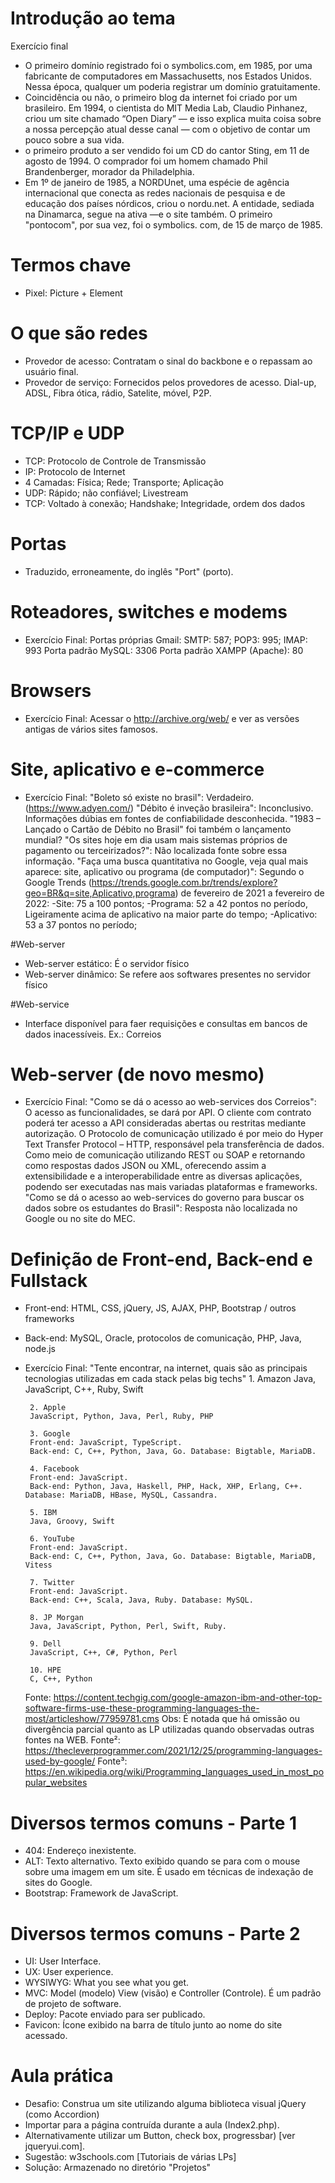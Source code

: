 # Introdução ao tema
Exercício final
 - O primeiro domínio registrado foi o symbolics.com, em 1985, por uma fabricante de computadores em Massachusetts, nos Estados Unidos. Nessa época, qualquer um poderia registrar um domínio gratuitamente.
 - Coincidência ou não, o primeiro blog da internet foi criado por um brasileiro. Em 1994, o cientista do MIT Media Lab, Claudio Pinhanez, criou um site chamado “Open Diary” — e isso explica muita coisa sobre a nossa percepção atual desse canal — com o objetivo de contar um pouco sobre a sua vida.
 - o primeiro produto a ser vendido foi um CD do cantor Sting, em 11 de agosto de 1994. O comprador foi um homem chamado Phil Brandenberger, morador da Philadelphia.
 - Em 1º de janeiro de 1985, a NORDUnet, uma espécie de agência internacional que conecta as redes nacionais de pesquisa e de educação dos países nórdicos, criou o nordu.net. A entidade, sediada na Dinamarca, segue na ativa —e o site também. O primeiro "pontocom", por sua vez, foi o symbolics. com, de 15 de março de 1985.

# Termos chave
 - Pixel: Picture + Element

# O que são redes
 - Provedor de acesso: Contratam o sinal do backbone e o repassam ao usuário final.
 - Provedor de serviço: Fornecidos pelos provedores de acesso. Dial-up, ADSL, Fibra ótica, rádio, Satelite, móvel, P2P.

# TCP/IP e UDP
 - TCP: Protocolo de Controle de Transmissão
 - IP: Protocolo de Internet
 - 4 Camadas: Física; Rede; Transporte; Aplicação
 - UDP: Rápido; não confiável; Livestream
 - TCP: Voltado à conexão; Handshake; Integridade, ordem dos dados

# Portas
 - Traduzido, erroneamente, do inglês "Port" (porto).

# Roteadores, switches e modems
 - Exercício Final:
	Portas próprias Gmail: SMTP: 587; POP3: 995; IMAP: 993
	Porta padrão MySQL: 3306
	Porta padrão XAMPP (Apache): 80

# Browsers
 - Exercício Final:
	Acessar o http://archive.org/web/ e ver as versões antigas de vários sites famosos.

# Site, aplicativo e e-commerce
 - Exercício Final:
	"Boleto só existe no brasil": Verdadeiro. (https://www.adyen.com/)
	"Débito é inveção brasileira": Inconclusivo. Informações dúbias em fontes de confiabilidade desconhecida. "1983 – Lançado o Cartão de Débito no Brasil" foi também o lançamento mundial?
	"Os sites hoje em dia usam mais sistemas próprios de pagamento ou terceirizados?": Não localizada fonte sobre essa informação.
	"Faça uma busca quantitativa no Google, veja qual mais aparece: site, aplicativo ou programa (de computador)​":
		Segundo o Google Trends (https://trends.google.com.br/trends/explore?geo=BR&q=site,Aplicativo,programa) de fevereiro de 2021 a fevereiro de 2022:
			-Site: 75 a 100 pontos;
			-Programa: 52 a 42 pontos no período, Ligeiramente acima de aplicativo na maior parte do tempo;
 			-Aplicativo: 53 a 37 pontos no período;

#Web-server
 - Web-server estático: É o servidor físico
 - Web-server dinâmico: Se refere aos softwares presentes no servidor físico

#Web-service
 - Interface disponível para faer requisições e consultas em bancos de dados inacessíveis. Ex.: Correios

# Web-server (de novo mesmo)
 - Exercício Final:
	"Como se dá o acesso ao web-services dos Correios": O acesso as funcionalidades, se dará por API. O cliente com contrato poderá ter acesso a API consideradas abertas ou restritas mediante autorização. O Protocolo de comunicação utilizado é por meio do Hyper Text Transfer Protocol – HTTP, responsável pela transferência de dados. Como meio de comunicação utilizando REST ou SOAP e retornando como respostas dados JSON ou XML, oferecendo assim a extensibilidade e a interoperabilidade entre as diversas aplicações, podendo ser executadas nas mais variadas plataformas e frameworks.
	"Como se dá o acesso ao web-services do governo para buscar os dados sobre os estudantes do Brasil": Resposta não localizada no Google ou no site do MEC.

# Definição de Front-end, Back-end e Fullstack
 - Front-end: HTML, CSS, jQuery, JS, AJAX, PHP, Bootstrap / outros frameworks
 - Back-end: MySQL, Oracle, protocolos de comunicação, PHP, Java, node.js
 - Exercício Final:
	"Tente encontrar, na internet, quais são as principais tecnologias utilizadas em cada stack pelas big techs"
		1. Amazon
		Java, JavaScript, C++, Ruby, Swift

		2. Apple
		JavaScript, Python, Java, Perl, Ruby, PHP

		3. Google
		Front-end: JavaScript, TypeScript.
		Back-end: C, C++, Python, Java, Go. Database: Bigtable, MariaDB.

		4. Facebook
		Front-end: JavaScript.
		Back-end: Python, Java, Haskell, PHP, Hack, XHP, Erlang, C++. Database: MariaDB, HBase, MySQL, Cassandra.

		5. IBM
		Java, Groovy, Swift

		6. YouTube
		Front-end: JavaScript.
		Back-end: C, C++, Python, Java, Go. Database: Bigtable, MariaDB, Vitess

		7. Twitter
		Front-end: JavaScript.
		Back-end: C++, Scala, Java, Ruby. Database: MySQL.

		8. JP Morgan
		Java, JavaScript, Python, Perl, Swift, Ruby.

		9. Dell
		JavaScript, C++, C#, Python, Perl

		10. HPE
		C, C++, Python
	Fonte: https://content.techgig.com/google-amazon-ibm-and-other-top-software-firms-use-these-programming-languages-the-most/articleshow/77959781.cms
	Obs: É notada que há omissão ou divergência parcial quanto as LP utilizadas quando observadas outras fontes na WEB.
	Fonte²: https://thecleverprogrammer.com/2021/12/25/programming-languages-used-by-google/
	Fonte³: https://en.wikipedia.org/wiki/Programming_languages_used_in_most_popular_websites

# Diversos termos comuns - Parte 1
 - 404: Endereço inexistente.
 - ALT: Texto alternativo. Texto exibido quando se para com o mouse sobre uma imagem em um site. É usado em técnicas de indexação de sites do Google.
 - Bootstrap: Framework de JavaScript.

# Diversos termos comuns - Parte 2
 - UI: User Interface.
 - UX: User experience.
 - WYSIWYG: What you see what you get.
 - MVC: Model (modelo) View (visão) e Controller (Controle). É um padrão de projeto de software.
 - Deploy: Pacote enviado para ser publicado.
 - Favicon: Ícone exibido na barra de título junto ao nome do site acessado.

# Aula prática
 - Desafio: Construa um site utilizando alguma biblioteca visual jQuery (como Accordion)
 - Importar para a página contruída durante a aula (Index2.php).
 - Alternativamente utilizar um Button, check box, progressbar) [ver jqueryui.com].
 - Sugestão: w3schools.com [Tutoriais de várias LPs]
 - Solução: Armazenado no diretório "Projetos"